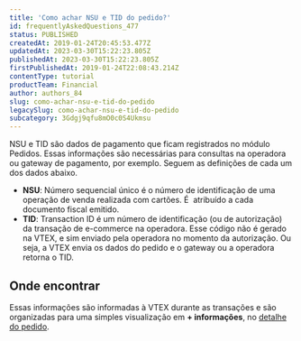 ```yaml
---
title: 'Como achar NSU e TID do pedido?'
id: frequentlyAskedQuestions_477
status: PUBLISHED
createdAt: 2019-01-24T20:45:53.477Z
updatedAt: 2023-03-30T15:22:23.805Z
publishedAt: 2023-03-30T15:22:23.805Z
firstPublishedAt: 2019-01-24T22:08:43.214Z
contentType: tutorial
productTeam: Financial
author: authors_84
slug: como-achar-nsu-e-tid-do-pedido
legacySlug: como-achar-nsu-e-tid-do-pedido
subcategory: 3Gdgj9qfu8mO0c0S4Ukmsu
---
```


NSU e TID são dados de pagamento que ficam registrados no módulo Pedidos. Essas informações são necessárias para consultas na operadora ou gateway de pagamento, por exemplo. Seguem as definições de cada um dos dados abaixo.

- **NSU**: Número sequencial único é o número de identificação de uma operação de venda realizada com cartões. É  atribuído a cada documento fiscal emitido.
- **TID**: Transaction ID é um número de identificação (ou de autorização) da transação de e-commerce na operadora. Esse código não é gerado na VTEX, e sim enviado pela operadora no momento da autorização. Ou seja, a VTEX envia os dados do pedido e o gateway ou a operadora retorna o TID.

## Onde encontrar

Essas informações são informadas à VTEX durante as transações e são organizadas para uma simples visualização em **+ informações**, no [detalhe do pedido](/pt/tutorial/como-visualizar-detalhes-do-pedido "detalhe do pedido").
